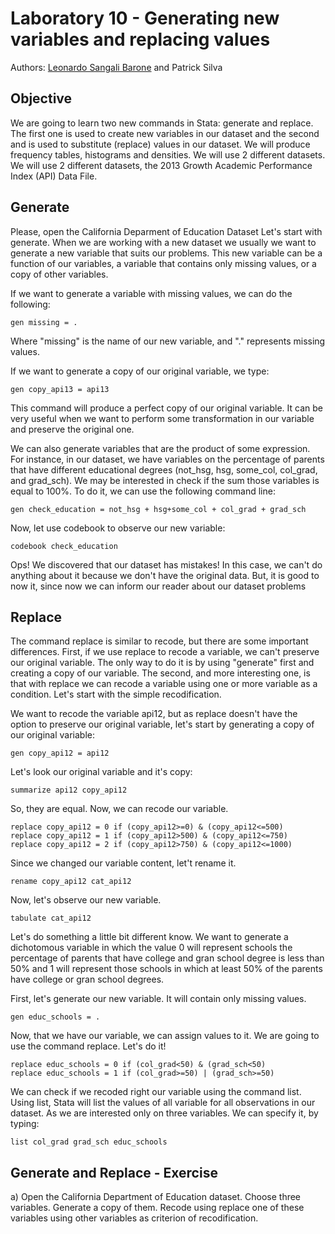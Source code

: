 # Laboratory 10 - Generating new variables and replacing values

Authors: [Leonardo Sangali Barone](leonardo.barone@usp.br) and Patrick Silva

## Objective

We are going to learn two new commands in Stata: generate and replace. The first one is used to create new variables in our dataset and the second and is used to substitute (replace) values in our dataset. We will produce frequency tables, histograms and densities. We will use 2 different datasets. We will use 2 different datasets, the 2013 Growth Academic Performance Index (API) Data File.

## Generate

Please, open the California Deparment of Education Dataset Let's start with generate. When we are working with a new dataset we usually we want to generate a new variable that suits our problems. This new variable can be a function of our variables, a variable that contains only missing values, or a copy of other variables.

If we want to generate a variable with missing values, we can do the following:

```
gen missing = .
```

Where "missing" is the name of our new variable, and "." represents missing values.

If we want to generate a copy of our original variable, we type:

```
gen copy_api13 = api13
```

This command will produce a perfect copy of our original variable. It can be very useful when we want to perform some transformation in our variable and preserve the original one. 

We can also generate variables that are the product of some expression. For instance, in our dataset, we have variables on the percentage of parents that have different educational degrees (not_hsg, hsg, some_col, col_grad, and grad_sch). We may be interested in check if the sum those variables is equal to 100%. To do it, we can use the following command line: 

```
gen check_education = not_hsg + hsg+some_col + col_grad + grad_sch
```

Now, let use codebook to observe our new variable:

```
codebook check_education
```

Ops! We discovered that our dataset has mistakes! In this case, we can't do
anything about it because we don't have the original data. But, it is good to now it,
since now we can inform our reader about our dataset problems

## Replace

The command replace is similar to recode, but there are some important differences. First, if we use replace to recode a variable, we can't preserve our original variable. The only way to do it is by using "generate" first and creating a copy of our variable. The second, and more interesting one, is that with replace we can recode a variable using one or more variable as a condition. Let's start with the simple recodification.

We want to recode the variable api12, but as replace doesn't have the option to preserve our original variable, let's start by generating a copy of our original variable:

```
gen copy_api12 = api12
```

Let's look our original variable and it's copy:

```
summarize api12 copy_api12
```

So, they are equal. Now, we can recode our variable.

```
replace copy_api12 = 0 if (copy_api12>=0) & (copy_api12<=500)
replace copy_api12 = 1 if (copy_api12>500) & (copy_api12<=750)
replace copy_api12 = 2 if (copy_api12>750) & (copy_api12<=1000)
```

Since we changed our variable content, let't rename it.

```
rename copy_api12 cat_api12
```

Now, let's observe our new variable.

```
tabulate cat_api12
```

Let's do something a little bit different know. We want to generate a dichotomous variable in which the value 0 will represent
schools the percentage of parents that have college and gran school degree is less than 50% and 1 will represent those schools in which at least 50% of the parents have college or gran school degrees.

First, let's generate our new variable. It will contain only missing values.

```
gen educ_schools = .
```

Now, that we have our variable, we can assign values to it. We are going to use the command replace. Let's do it!

```
replace educ_schools = 0 if (col_grad<50) & (grad_sch<50)
replace educ_schools = 1 if (col_grad>=50) | (grad_sch>=50)
```

We can check if we recoded right our variable using the command list. Using list, Stata will list the values of all variable for all observations in our dataset. As we are interested only on three variables. We can specify it, by typing:

```
list col_grad grad_sch educ_schools
```

## Generate and Replace - Exercise

a) Open the California Department of Education dataset. Choose three variables. Generate a copy of them. Recode using replace one of these variables using other variables as criterion of recodification. 
